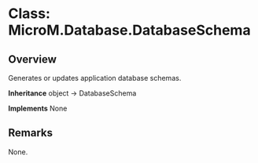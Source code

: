 # Class: MicroM.Database.DatabaseSchema
## Overview
Generates or updates application database schemas.

**Inheritance**
object -> DatabaseSchema

**Implements**
None

## Remarks
None.

